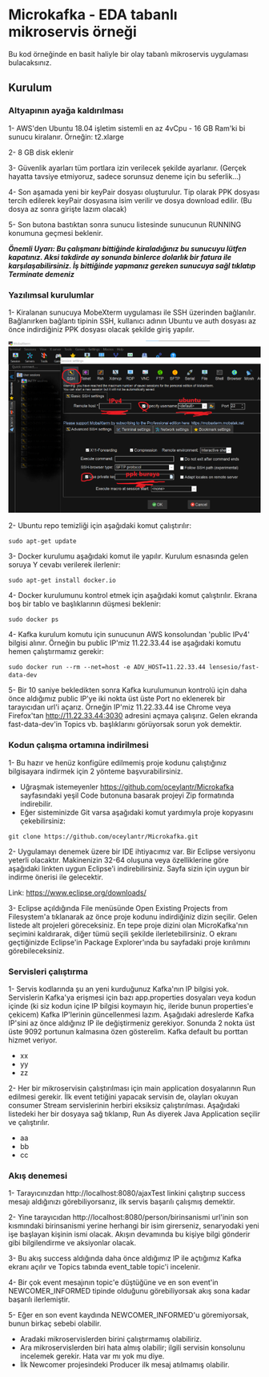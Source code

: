 # Microkafka - EDA tabanlı mikroservis örneği

Bu kod örneğinde en basit haliyle bir olay tabanlı mikroservis uygulaması bulacaksınız.

## Kurulum

### Altyapının ayağa kaldırılması

1- AWS'den Ubuntu 18.04 işletim sistemli en az 4vCpu - 16 GB Ram'ki bi sunucu kiralanır. Örneğin: t2.xlarge

2- 8 GB disk eklenir

3- Güvenlik ayarları tüm portlara izin verilecek şekilde ayarlanır. (Gerçek hayatta tavsiye etmiyoruz, sadece sorunsuz deneme için bu seferlik...)

4- Son aşamada yeni bir keyPair dosyası oluşturulur. Tip olarak PPK dosyası tercih edilerek keyPair dosyasına isim verilir ve dosya download edilir. (Bu dosya az sonra girişte lazım olacak)

5- Son butona bastıktan sonra sunucu listesinde sunucunun RUNNING konumuna geçmesi beklenir.

***Önemli Uyarı: Bu çalışmanı bittiğinde kiraladığınız bu sunucuyu lütfen kapatınız. Aksi takdirde ay sonunda binlerce dolarlık bir fatura ile karşılaşabilirsiniz. İş bittiğinde yapmanız gereken sunucuya sağl tıklatıp Terminate demeniz***

### Yazılımsal kurulumlar

1- Kiralanan sunucuya MobeXterm uygulaması ile SSH üzerinden bağlanılır. Bağlanırken bağlantı tipinin SSH, kullanıcı adının Ubuntu ve auth dosyası az önce indirdiğiniz PPK dosyası olacak şekilde giriş yapılır.

![alt text](git_1.png)

2- Ubuntu repo temizliği için aşağıdaki komut çalıştırılır:
```
sudo apt-get update
```
3- Docker kurulumu aşağıdaki komut ile yapılır. Kurulum esnasında gelen soruya Y cevabı verilerek ilerlenir:
```
sudo apt-get install docker.io
```
4- Docker kurulumunu kontrol etmek için aşağıdaki komut çalıştırılır. Ekrana boş bir tablo ve başlıklarının düşmesi beklenir:
```
sudo docker ps
```
4- Kafka kurulum komutu için sunucunun AWS konsolundan 'public IPv4' bilgisi alınır. Örneğin bu public IP'miz 11.22.33.44 ise aşağıdaki komutu hemen çalıştırmamız gerekir:
```
sudo docker run --rm --net=host -e ADV_HOST=11.22.33.44 lensesio/fast-data-dev
```
5- Bir 10 saniye bekledikten sonra Kafka kurulumunun kontrolü için daha önce aldığımız public IP'ye iki nokta üst üste Port no eklenerek bir tarayıcıdan url'i açarız. Örneğin IP'miz 11.22.33.44 ise Chrome veya Firefox'tan http://11.22.33.44:3030 adresini açmaya çalışırız. Gelen ekranda fast-data-dev'in Topics vb. başlıklarını görüyorsak sorun yok demektir.

### Kodun çalışma ortamına indirilmesi
1- Bu hazır ve henüz konfigüre edilmemiş proje kodunu çalıştığınız bilgisayara indirmek için 2 yönteme başvurabilirsiniz.
* Uğraşmak istemeyenler https://github.com/oceylantr/Microkafka sayfasındaki yeşil Code butonuna basarak projeyi Zip formatında indirebilir.
* Eğer sisteminizde Git varsa aşağıdaki komut yardımıyla proje kopyasını çekebilirsiniz:
```
git clone https://github.com/oceylantr/Microkafka.git
```
2- Uygulamayı denemek üzere bir IDE ihtiyacımız var. Bir Eclipse versiyonu yeterli olacaktır. Makinenizin 32-64 oluşuna veya özelliklerine göre aşağıdaki linkten uygun Eclipse'i indirebilirsiniz. Sayfa sizin için uygun bir indirme önerisi ile gelecektir.

Link: https://www.eclipse.org/downloads/

3- Eclipse açıldığında File menüsünde Open Existing Projects from Filesystem'a tıklanarak az önce proje kodunu indirdiğiniz dizin seçilir. Gelen listede alt projeleri göreceksiniz. En tepe proje dizini olan MicroKafka'nın seçimini kaldırarak, diğer tümü seçili şekilde ilerletebilirsiniz. O ekranı geçtiğinizde Eclipse'in Package Explorer'ında bu sayfadaki proje kırılımını görebileceksiniz.

### Servisleri çalıştırma
1- Servis kodlarında şu an yeni kurduğunuz Kafka'nın IP bilgisi yok. Servislerin Kafka'ya erişmesi için bazı app.properties dosyaları veya kodun içinde (ki siz kodun içine IP bilgisi koymayın hiç, ileride bunun properties'e çekicem) Kafka IP'lerinin güncellenmesi lazım. Aşağıdaki adreslerde Kafka IP'sini az önce aldığınız IP ile değiştirmeniz gerekiyor. Sonunda 2 nokta üst üste 9092 portunun kalmasına özen gösterelim. Kafka default bu porttan hizmet veriyor.

* xx
* yy
* zz

2- Her bir mikroservisin çalıştırılması için main application dosyalarının Run edilmesi gerekir. İlk event tetiğini yapacak servisin de, olayları okuyan consumer Stream servislerinin herbiri eksiksiz çalıştırılması. Aşağıdaki listedeki her bir dosyaya sağ tıklanıp, Run As diyerek Java Application seçilir ve çalıştırılır.
* aa
* bb
* cc

### Akış denemesi
1- Tarayıcınızdan http://localhost:8080/ajaxTest linkini çalıştırıp success mesajı aldığınızı görebiliyorsanız, ilk servis başarılı çalışmış demektir.

2- Yine tarayıcıdan http://localhost:8080/person/birinsanismi url'inin son kısmındaki birinsanismi yerine herhangi bir isim girerseniz, senaryodaki yeni işe başlayan kişinin ismi olacak. Akışın devamında bu kişiye bilgi gönderir gibi bilgilendirme ve aksiyonlar olacak.

3- Bu akış success aldığında daha önce aldığımız IP ile açtığımız Kafka ekranı açılır ve Topics tabında event_table topic'i incelenir.

4- Bir çok event mesajının topic'e düştüğüne ve en son event'in NEWCOMER_INFORMED tipinde olduğunu görebiliyorsak akış sona kadar başarılı ilerlemiştir.

5- Eğer en son event kaydında NEWCOMER_INFORMED'u göremiyorsak, bunun birkaç sebebi olabilir.
* Aradaki mikroservislerden birini çalıştırmamış olabiliriz.
* Ara mikroservislerden biri hata almış olabilir; ilgili servisin konsolunu incelemek gerekir. Hata var mı yok mu diye.
* İlk Newcomer projesindeki Producer ilk mesaj atılmamış olabilir.
